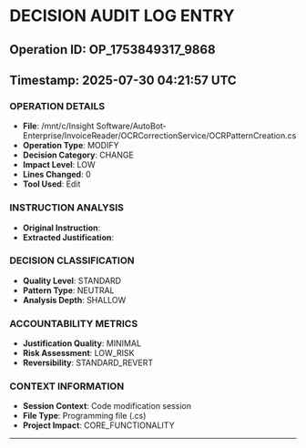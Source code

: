 # DECISION AUDIT LOG ENTRY
## Operation ID: OP_1753849317_9868
## Timestamp: 2025-07-30 04:21:57 UTC

### OPERATION DETAILS
- **File**: /mnt/c/Insight Software/AutoBot-Enterprise/InvoiceReader/OCRCorrectionService/OCRPatternCreation.cs
- **Operation Type**: MODIFY
- **Decision Category**: CHANGE
- **Impact Level**: LOW
- **Lines Changed**: 0
- **Tool Used**: Edit

### INSTRUCTION ANALYSIS
- **Original Instruction**: 
- **Extracted Justification**: 

### DECISION CLASSIFICATION
- **Quality Level**: STANDARD
- **Pattern Type**: NEUTRAL
- **Analysis Depth**: SHALLOW

### ACCOUNTABILITY METRICS
- **Justification Quality**: MINIMAL
- **Risk Assessment**: LOW_RISK
- **Reversibility**: STANDARD_REVERT

### CONTEXT INFORMATION
- **Session Context**: Code modification session
- **File Type**: Programming file (.cs)
- **Project Impact**: CORE_FUNCTIONALITY

---
